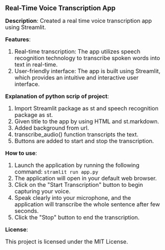 ## Real-Time Voice Transcription App
<font size = "4.5"><b>Description</b>: Created a real time voice transcription app using Streamlit.

<font size = "4.5"><b>Features</b>:
1. Real-time transcription: The app utilizes speech recognition technology to transcribe spoken words into text in real-time.
2. User-friendly interface: The app is built using Streamlit, which provides an intuitive and interactive user interface.

<font size = "4.5"><b>Explanation of python scrip of project</b>:
1. Import Streamlit package as st and speech recognition package as st.
2. Given title to the app by using HTML and st.markdown.
3. Added background from url.
4. transcribe_audio() function transcripts the text.
5. Buttons are added to start and stop the transcription.

<font size = "4.5"><b>How to use</b>:
1. Launch the application by running the following command:
    `stramlit run app.py`
2. The application will open in your default web browser.
3. Click on the "Start Transcription" button to begin capturing your voice.
4. Speak clearly into your microphone, and the application will transcribe the whole sentence after few seconds.
5. Click the "Stop" button to end the transcription.

<font size = "4.5"><b>License</b>:

This project is licensed under the MIT License.
